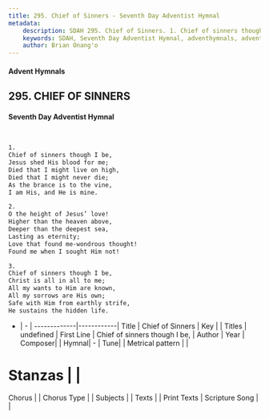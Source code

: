 ```yaml
---
title: 295. Chief of Sinners - Seventh Day Adventist Hymnal
metadata:
    description: SDAH 295. Chief of Sinners. 1. Chief of sinners though I be, Jesus shed His blood for me; Died that I might live on high, Died that I might never die; As the brance is to the vine, I am His, and He is mine.
    keywords: SDAH, Seventh Day Adventist Hymnal, adventhymnals, advent hymnals, Chief of Sinners, Chief of sinners though I be, 
    author: Brian Onang'o
---
```


#### Advent Hymnals
## 295. CHIEF OF SINNERS
#### Seventh Day Adventist Hymnal

```txt


1.
Chief of sinners though I be,
Jesus shed His blood for me;
Died that I might live on high,
Died that I might never die;
As the brance is to the vine,
I am His, and He is mine.

2.
O the height of Jesus’ love!
Higher than the heaven above,
Deeper than the deepest sea,
Lasting as eternity;
Love that found me-wondrous thought!
Found me when I sought Him not!

3.
Chief of sinners though I be,
Christ is all in all to me;
All my wants to Him are known,
All my sorrows are His own;
Safe with Him from earthly strife,
He sustains the hidden life.


```

- |   -  |
-------------|------------|
Title | Chief of Sinners |
Key |  |
Titles | undefined |
First Line | Chief of sinners though I be, |
Author | 
Year | 
Composer|  |
Hymnal|  - |
Tune|  |
Metrical pattern | |
# Stanzas |  |
Chorus |  |
Chorus Type |  |
Subjects |  |
Texts |  |
Print Texts | 
Scripture Song |  |
  
